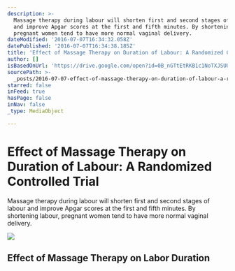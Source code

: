 ```yaml
---
description: >-
  Massage therapy during labour will shorten first and second stages of labour
  and improve Apgar scores at the first and fifth minutes. By shortening labour,
  pregnant women tend to have more normal vaginal delivery.
dateModified: '2016-07-07T16:34:32.058Z'
datePublished: '2016-07-07T16:34:38.185Z'
title: 'Effect of Massage Therapy on Duration of Labour: A Randomized Controlled Trial'
author: []
isBasedOnUrl: 'https://drive.google.com/open?id=0B_nGTtEtRKB1c1NoTXJSUUx5b0k'
sourcePath: >-
  _posts/2016-07-07-effect-of-massage-therapy-on-duration-of-labour-a-randomize.md
starred: false
inFeed: true
hasPage: false
inNav: false
_type: MediaObject

---
```

# Effect of Massage Therapy on Duration of Labour: A Randomized Controlled Trial

Massage therapy during labour will shorten first and second stages of labour and improve Apgar scores at the first and fifth minutes. By shortening labour, pregnant women tend to have more normal vaginal delivery.

<article style=""><img src="https://imgflo.herokuapp.com/graph/vahj1ThiexotieMo/a540839cbad4ddef9049d4bc10949aa7/noop?input=https%3A%2F%2Flh3.googleusercontent.com%2FATFCI3ivDHP32vFLkV9bvKDfkFRndk-ZYo3KWKkQRNDHt7ql_BW-1A%3Dw1200-h630-p" /><h1>Effect of Massage Therapy on Labor Duration</h1></article>